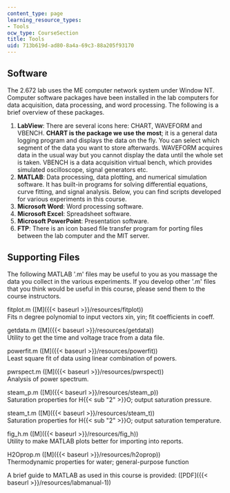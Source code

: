 ```yaml
---
content_type: page
learning_resource_types:
- Tools
ocw_type: CourseSection
title: Tools
uid: 713b619d-ad80-8a4a-69c3-88a205f93170
---
```


Software
--------

The 2.672 lab uses the ME computer network system under Window NT. Computer software packages have been installed in the lab computers for data acquisition, data processing, and word processing. The following is a brief overview of these packages.

1.  **LabView**: There are several icons here: CHART, WAVEFORM and VBENCH. **CHART is the package we use the most**; it is a general data logging program and displays the data on the fly. You can select which segment of the data you want to store afterwards. WAVEFORM acquires data in the usual way but you cannot display the data until the whole set is taken. VBENCH is a data acquisition virtual bench, which provides simulated oscilloscope, signal generators etc.
2.  **MATLAB**: Data processing, data plotting, and numerical simulation software. It has built-in programs for solving differential equations, curve fitting, and signal analysis. Below, you can find scripts developed for various experiments in this course.
3.  **Microsoft Word**: Word processing software.
4.  **Microsoft Excel**: Spreadsheet software.
5.  **Microsoft PowerPoint**: Presentation software.
6.  **FTP**: There is an icon based file transfer program for porting files between the lab computer and the MIT server.

Supporting Files
----------------

The following MATLAB '.m' files may be useful to you as you massage the data you collect in the various experiments. If you develop other '.m' files that you think would be useful in this course, please send them to the course instructors.

fitplot.m ([M]({{< baseurl >}}/resources/fitplot))  
Fits n degree polynomial to input vectors xin, yin; fit coefficients in coeff.

getdata.m ([M]({{< baseurl >}}/resources/getdata))  
Utility to get the time and voltage trace from a data file.

powerfit.m ([M]({{< baseurl >}}/resources/powerfit))  
Least square fit of data using linear combination of powers.

pwrspect.m ([M]({{< baseurl >}}/resources/pwrspect))  
Analysis of power spectrum.

steam\_p.m ([M]({{< baseurl >}}/resources/steam_p))  
Saturation properties for H{{< sub "2" >}}O; output saturation pressure.

steam\_t.m ([M]({{< baseurl >}}/resources/steam_t))  
Saturation properties for H{{< sub "2" >}}O; output saturation temperature.

fig\_h.m ([M]({{< baseurl >}}/resources/fig_h))  
Utility to make MATLAB plots better for importing into reports.

H2Oprop.m ([M]({{< baseurl >}}/resources/h2oprop))  
Thermodynamic properties for water; general-purpose function

A brief guide to MATLAB as used in this course is provided: ([PDF]({{< baseurl >}}/resources/labmanual-1))